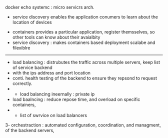 docker echo systemc : micro servicrs arch. 
* service discovery
enables the application conumers to learn about the location of devices 
- containers provides a particular application, register themsselves, so other tools can know about their avaialbity 
- service discovery : makes containers based deployment scalabe and filexiblre
- ------------
* load balancing : distrubutes the traffic across multiple servers, keep list of service backend 
* with the ips address and port location 
* conti. health testing of the backend to ensure they repsond to request correctly. 
*  - load balancing ineernally : private ip 
*  load baalncing : reduce repose time, and overload on specific containers, 
*  - list of swrvice on load balancers 

3- orchestraction : automated configuration, coordination, and managment, of the backend servers, 
